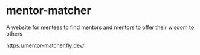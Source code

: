 # mentor-matcher
A website for mentees to find mentors and mentors to offer their wisdom to others

https://mentor-matcher.fly.dev/
